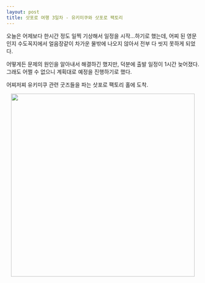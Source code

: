 ```yaml
---
layout: post
title: 삿포로 여행 3일차 - 유키미쿠와 삿포로 팩토리
---
```


오늘은 어제보다 한시간 정도 일찍 기상해서 일정을 시작...하기로 했는데, 어찌 된 영문인지 수도꼭지에서 얼음장같이 차가운 물밖에 나오지 않아서 전부 다 씻지 못하게 되었다.

어떻게든 문제의 원인을 알아내서 해결하긴 했지만, 덕분에 출발 일정이 1시간 늦어졌다. 그래도 어쩔 수 없으니 계획대로 예정을 진행하기로 했다.

어찌저찌 유키미쿠 관련 굿즈들을 파는 삿포로 팩토리 홀에 도착.

<p align="CENTER">
  <img src="" style="width: 480px;">
  <span class="italics"></span>
</p>
